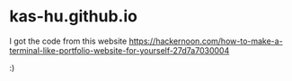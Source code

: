 # kas-hu.github.io

I got the code from this website https://hackernoon.com/how-to-make-a-terminal-like-portfolio-website-for-yourself-27d7a7030004

:) 
